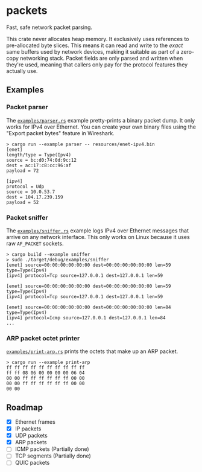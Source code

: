 # packets

Fast, safe network packet parsing.

This crate never allocates heap memory. It exclusively uses references to
pre-allocated byte slices. This means it can read and write to the *exact* same
buffers used by network devices, making it suitable as part of a zero-copy
networking stack. Packet fields are only parsed and written when they're used,
meaning that callers only pay for the protocol features they actually use.

## Examples

### Packet parser

The [`examples/parser.rs`](examples/parser.rs) example pretty-prints a binary
packet dump. It only works for IPv4 over Ethernet. You can create your own
binary files using the "Export packet bytes" feature in Wireshark.

```
> cargo run --example parser -- resources/enet-ipv4.bin
[enet]
length/type = Type(Ipv4)
source = bc:d0:74:0d:9c:12
dest = ac:17:c8:cc:96:af
payload = 72

[ipv4]
protocol = Udp
source = 10.0.53.7
dest = 104.17.239.159
payload = 52
```

### Packet sniffer

The [`examples/sniffer.rs`](examples/sniffer.rs) example logs IPv4 over Ethernet
messages that arrive on any network interface. This only works on Linux because
it uses raw `AF_PACKET` sockets.

```
> cargo build --example sniffer
> sudo ./target/debug/examples/sniffer
[enet] source=00:00:00:00:00:00 dest=00:00:00:00:00:00 len=59 type=Type(Ipv4)
[ipv4] protocol=Tcp source=127.0.0.1 dest=127.0.0.1 len=59

[enet] source=00:00:00:00:00:00 dest=00:00:00:00:00:00 len=59 type=Type(Ipv4)
[ipv4] protocol=Tcp source=127.0.0.1 dest=127.0.0.1 len=59

[enet] source=00:00:00:00:00:00 dest=00:00:00:00:00:00 len=84 type=Type(Ipv4)
[ipv4] protocol=Icmp source=127.0.0.1 dest=127.0.0.1 len=84
...
```

### ARP packet octet printer

[`examples/print-arp.rs`](examples/print-arp.rs) prints the octets that make up
an ARP packet.

```
> cargo run --example print-arp
ff ff ff ff ff ff ff ff ff ff
ff ff 08 06 00 00 00 00 06 04
00 00 ff ff ff ff ff ff 00 00
00 00 ff ff ff ff ff ff 00 00
00 00
```

## Roadmap

- [x] Ethernet frames
- [X] IP packets
- [X] UDP packets
- [X] ARP packets
- [ ] ICMP packets (Partially done)
- [ ] TCP segments (Partially done)
- [ ] QUIC packets